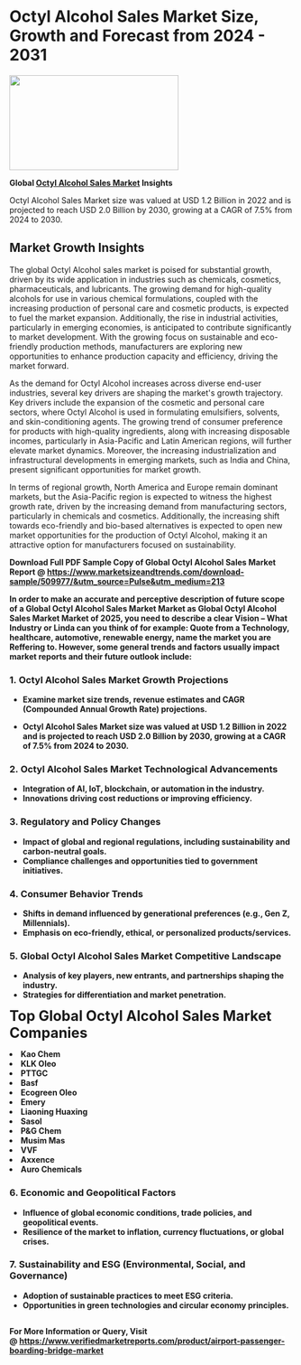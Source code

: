 <H1>Octyl Alcohol Sales Market Size, Growth and Forecast from 2024 - 2031</H1><img class="aligncenter size-medium wp-image-584254" src="https://thirdeyenews.in/wp-content/uploads/2024/09/Global-Market-Research-300x168.jpeg" alt="" width="300" height="168" /><p><strong>Global&nbsp;<a href="https://www.marketsizeandtrends.com/download-sample/509977/&amp;utm_source=Pulse&amp;utm_medium=213">Octyl Alcohol Sales Market</a> Insights</strong></p><p>Octyl Alcohol Sales Market size was valued at USD 1.2 Billion in 2022 and is projected to reach USD 2.0 Billion by 2030, growing at a CAGR of 7.5% from 2024 to 2030.</p><p><h2>Market Growth Insights</h2> <p>The global Octyl Alcohol sales market is poised for substantial growth, driven by its wide application in industries such as chemicals, cosmetics, pharmaceuticals, and lubricants. The growing demand for high-quality alcohols for use in various chemical formulations, coupled with the increasing production of personal care and cosmetic products, is expected to fuel the market expansion. Additionally, the rise in industrial activities, particularly in emerging economies, is anticipated to contribute significantly to market development. With the growing focus on sustainable and eco-friendly production methods, manufacturers are exploring new opportunities to enhance production capacity and efficiency, driving the market forward.</p> <p><strong></strong></p> <p>As the demand for Octyl Alcohol increases across diverse end-user industries, several key drivers are shaping the market's growth trajectory. Key drivers include the expansion of the cosmetic and personal care sectors, where Octyl Alcohol is used in formulating emulsifiers, solvents, and skin-conditioning agents. The growing trend of consumer preference for products with high-quality ingredients, along with increasing disposable incomes, particularly in Asia-Pacific and Latin American regions, will further elevate market dynamics. Moreover, the increasing industrialization and infrastructural developments in emerging markets, such as India and China, present significant opportunities for market growth.</p> <p>In terms of regional growth, North America and Europe remain dominant markets, but the Asia-Pacific region is expected to witness the highest growth rate, driven by the increasing demand from manufacturing sectors, particularly in chemicals and cosmetics. Additionally, the increasing shift towards eco-friendly and bio-based alternatives is expected to open new market opportunities for the production of Octyl Alcohol, making it an attractive option for manufacturers focused on sustainability.</p> <p><strong></p><p><span class=""><strong>Download Full PDF Sample Copy of Global Octyl Alcohol Sales Market Report</strong> @ <a href="https://www.marketsizeandtrends.com/download-sample/509977/&amp;utm_source=Pulse&amp;utm_medium=213" target="_blank">https://www.marketsizeandtrends.com/download-sample/509977/&amp;utm_source=Pulse&amp;utm_medium=213</a></span></p><p>In order to make an accurate and perceptive description of future scope of a Global&nbsp;Octyl Alcohol Sales Market Market as Global&nbsp;Octyl Alcohol Sales Market Market of 2025, you need to describe a clear Vision &ndash; What Industry or Linda can you think of for example: Quote from a Technology, healthcare, automotive, renewable energy, name the market you are Reffering to. However, some general trends and factors usually impact market reports and their future outlook include:</p><h3>1.&nbsp;<strong>Octyl Alcohol Sales Market Growth Projections</strong></h3><ul><li>Examine market size trends, revenue estimates and CAGR (Compounded Annual Growth Rate) projections.</li><li><p>Octyl Alcohol Sales Market size was valued at USD 1.2 Billion in 2022 and is projected to reach USD 2.0 Billion by 2030, growing at a CAGR of 7.5% from 2024 to 2030.</p></li></ul><h3>2.&nbsp;<strong>Octyl Alcohol Sales Market Technological Advancements</strong></h3><ul><li>Integration of AI, IoT, blockchain, or automation in the industry.</li><li>Innovations driving cost reductions or improving efficiency.</li></ul><h3>3.&nbsp;<strong>Regulatory and Policy Changes</strong></h3><ul><li>Impact of global and regional regulations, including sustainability and carbon-neutral goals.</li><li>Compliance challenges and opportunities tied to government initiatives.</li></ul><h3>4.&nbsp;<strong>Consumer Behavior Trends</strong></h3><ul><li>Shifts in demand influenced by generational preferences (e.g., Gen Z, Millennials).</li><li>Emphasis on eco-friendly, ethical, or personalized products/services.</li></ul><h3>5.&nbsp;<strong>Global Octyl Alcohol Sales Market Competitive Landscape</strong></h3><ul><li>Analysis of key players, new entrants, and partnerships shaping the industry.</li><li>Strategies for differentiation and market penetration.</li></ul><p data-pm-slice="1 1 []"><span style="color: inherit; font-family: inherit; font-size: 25px;">Top Global Octyl Alcohol Sales Market Companies</span></p><div class="" data-test-id=""><p><li>Kao Chem</li><li> KLK Oleo</li><li> PTTGC</li><li> Basf</li><li> Ecogreen Oleo</li><li> Emery</li><li> Liaoning Huaxing</li><li> Sasol</li><li> P&G Chem</li><li> Musim Mas</li><li> VVF</li><li> Axxence</li><li> Auro Chemicals</li></p></div><h3>6.&nbsp;<strong>Economic and Geopolitical Factors</strong></h3><ul><li>Influence of global economic conditions, trade policies, and geopolitical events.</li><li>Resilience of the market to inflation, currency fluctuations, or global crises.</li></ul><h3>7.&nbsp;<strong>Sustainability and ESG (Environmental, Social, and Governance)</strong></h3><ul><li>Adoption of sustainable practices to meet ESG criteria.</li><li>Opportunities in green technologies and circular economy principles.</li></ul><h2><strong style="font-size: 14px;">For More Information or Query, Visit @&nbsp;</strong><a style="background-color: #ffffff; font-size: 14px;" href="https://www.marketsizeandtrends.com/report/octyl-alcohol-sales-market/" target="_blank">https://www.verifiedmarketreports.com/product/airport-passenger-boarding-bridge-market</a></h2>
